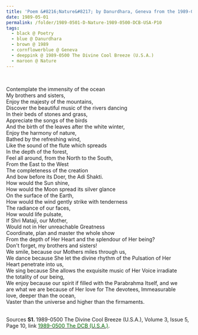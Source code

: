 ```yaml
---
title: 'Poem &#8216;Nature&#8217; by Danurdhara, Geneva from the 1989-0500 The Divine Cool Breeze (U.S.A.), Volume 3, Issue 5, Page 10'
date: 1989-05-01
permalink: /folder/1989-0501-D-Nature-1989-0500-DCB-USA-P10
tags:
  - black @ Poetry
  - blue @ Danurdhara
  - brown @ 1989
  - cornflowerblue @ Geneva
  - deeppink @ 1989-0500 The Divine Cool Breeze (U.S.A.)
  - maroon @ Nature    
---
```


<br>

<p>
Contemplate the immensity of the ocean<br>
My brothers and sisters,<br>
Enjoy the majesty of the mountains,<br>
Discover the beautiful music of the rivers dancing<br>
In their beds of stones and grass,<br>
Appreciate the songs of the birds<br>
And the birth of the leaves after the white winter,<br>
Enjoy the harmony of nature,<br>
Bathed by the refreshing wind,<br>
Like the sound of the flute which spreads<br>
In the depth of the forest,<br>
Feel all around, from the North to the South,<br>
From the East to the West<br>
The completeness of the creation<br>
And bow before its Doer, the Adi Shakti.<br>
How would the Sun shine,<br>
How would the Moon spread its silver glance<br>
On the surface of the Earth,<br>
How would the wind gently strike with tenderness<br>
The radiance of our faces,<br>
How would life pulsate,<br>
If Shri Mataji, our Mother,<br>
Would not in Her unreachable Greatness<br>
Coordinate, plan and master the whole show<br>
From the depth of Her Heart and the splendour of Her being?<br>
Don't forget, my brothers and sisters!<br>
We smile, because our Mothers miles through us,<br>
We dance because She let the divine rhythm of the Pulsation of Her<br>
Heart penetrate into us,<br>
We sing because She allows the exquisite music of Her Voice irradiate<br>
the totality of our being,<br>
We enjoy because our spirit if filled with the Parabrahma Itself, and we<br>
are what we are because of Her love for The devotees, Immeasurable<br>
love, deeper than the ocean,<br>
Vaster than the universe and higher than the firmaments.
</p>

<br>

<wave-list>
<list-title color="DarkSeaGreen" width="40">Sources</list-title>
  <list-item color="BlanchedAlmond"  width="280"><b>S1. </b> 1989-0500 The Divine Cool Breeze (U.S.A.), Volume 3, Issue 5, Page 10, link <a href="https://b286c762-1c9b-468d-afbf-9f039b298299.usrfiles.com/ugd/b286c7_acd72089367745bea6e12abae7074385.pdf"><font color="DarkGreen">1989-0500 The DCB (U.S.A.)</font></a>.</list-item>
</wave-list>